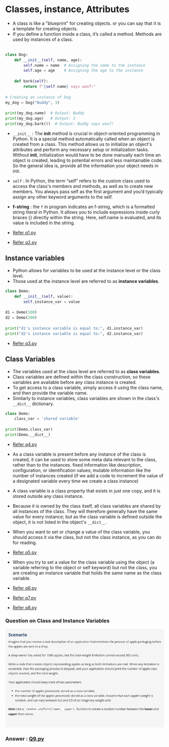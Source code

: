 # Classes, instance, Attributes 

- A class is like a "blueprint" for creating objects. or you can say that it is a template for creating objects. 
- If you define a function inside a class, it’s called a method. Methods are used by instances of a class.


```python 

class Dog:
    def __init__(self, name, age):
        self.name = name  # Assigning the name to the instance
        self.age = age    # Assigning the age to the instance

    def bark(self):
        return f"{self.name} says woof!"

# Creating an instance of Dog
my_dog = Dog("Buddy", 3)

print(my_dog.name)  # Output: Buddy
print(my_dog.age)   # Output: 3
print(my_dog.bark())  # Output: Buddy says woof!

```

- `__init__` : The __init__ method is crucial in object-oriented programming in Python. It is a special method automatically called when an object is created from a class. This method allows us to initialize an object's attributes and perform any necessary setup or initialization tasks. Without __init__, initialization would have to be done manually each time an object is created, leading to potential errors and less maintainable code. So the general idea is, provide all the information your object needs in init. 

- `self` : In Python, the term “self” refers to the custom class used to access the class's members and methods, as well as to create new members. You always pass self as the first argument and you’d typically assign any other keyword arguments to the self.


- **f-string** : the `f` in program indicates an f-string, which is a formatted string literal in Python. It allows you to include expressions inside curly braces {} directly within the string. Here, self.name is evaluated, and its value is included in the string.

- [Refer q1.py](q1.py)
- [Refer q2.py](q2.py)



## Instance variables

- Python allows for variables to be used at the instance level or the class level.
- Those used at the instance level are referred to as **instance variables**.

```python 
class Demo:
    def __init__(self, value):
        self.instance_var = value

d1 = Demo(100)
d2 = Demo(200)

print("d1's instance variable is equal to:", d1.instance_var)
print("d2's instance variable is equal to:", d2.instance_var)
```

- [Refer q3.py](q3.py)


## Class Variables 

- The variables used at the class level are referred to as **class variables**.
- Class variables are defined within the class construction, so these variables are available before any class instance is created.
- To get access to a class variable, simply access it using the class name, and then provide the variable name.
- Similarly to instance variables, class variables are shown in the class's `__dict__` dictionary.


```python
class Demo:
    class_var = 'shared variable'

print(Demo.class_var)
print(Demo.__dict__)
```

- [Refer q4.py](q4.py)

- As a class variable is present before any instance of the class is created, it can be used to store some meta data relevant to the class, rather than to the instances. fixed information like description, configuration, or identification values; mutable information like the number of instances created (if we add a code to increment the value of a designated variable every time we create a class instance)
- A class variable is a class property that exists in just one copy, and it is stored outside any class instance.
- Because it is owned by the class itself, all class variables are shared by all instances of the class. They will therefore generally have the same value for every instance; but as the class variable is defined outside the object, it is not listed in the object's `__dict__`.
- When you want to set or change a value of the class variable, you should access it via the class, but not the class instance, as you can do for reading.


- [Refer q5.py](q5.py)

- When you try to set a value for the class variable using the object (a variable referring to the object or self keyword) but not the class, you are creating an instance variable that holds the same name as the class variable.

- [Refer q6.py](q6.py)
- [Refer q7.py](q7.py)
- [Refer q8.py](q8.py)


### Question on Class and Instance Variables

![alt text](image.png)

### Answer : [Q9.py](./q9.py)
